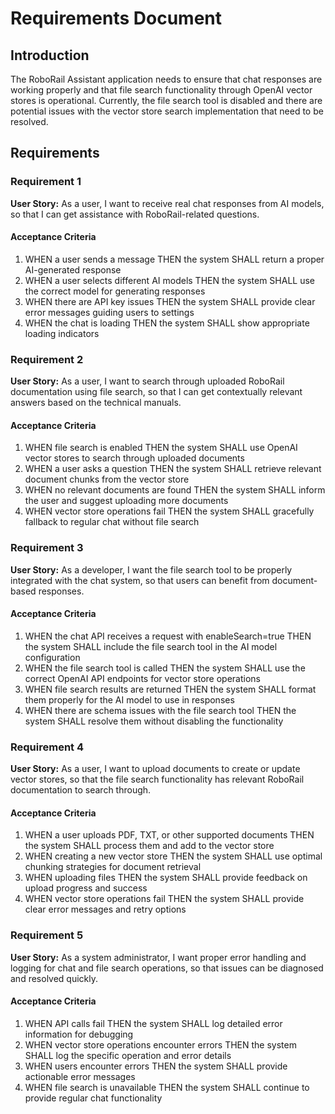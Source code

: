 # Requirements Document

## Introduction

The RoboRail Assistant application needs to ensure that chat responses are working properly and that file search functionality through OpenAI vector stores is operational. Currently, the file search tool is disabled and there are potential issues with the vector store search implementation that need to be resolved.

## Requirements

### Requirement 1

**User Story:** As a user, I want to receive real chat responses from AI models, so that I can get assistance with RoboRail-related questions.

#### Acceptance Criteria

1. WHEN a user sends a message THEN the system SHALL return a proper AI-generated response
2. WHEN a user selects different AI models THEN the system SHALL use the correct model for generating responses
3. WHEN there are API key issues THEN the system SHALL provide clear error messages guiding users to settings
4. WHEN the chat is loading THEN the system SHALL show appropriate loading indicators

### Requirement 2

**User Story:** As a user, I want to search through uploaded RoboRail documentation using file search, so that I can get contextually relevant answers based on the technical manuals.

#### Acceptance Criteria

1. WHEN file search is enabled THEN the system SHALL use OpenAI vector stores to search through uploaded documents
2. WHEN a user asks a question THEN the system SHALL retrieve relevant document chunks from the vector store
3. WHEN no relevant documents are found THEN the system SHALL inform the user and suggest uploading more documents
4. WHEN vector store operations fail THEN the system SHALL gracefully fallback to regular chat without file search

### Requirement 3

**User Story:** As a developer, I want the file search tool to be properly integrated with the chat system, so that users can benefit from document-based responses.

#### Acceptance Criteria

1. WHEN the chat API receives a request with enableSearch=true THEN the system SHALL include the file search tool in the AI model configuration
2. WHEN the file search tool is called THEN the system SHALL use the correct OpenAI API endpoints for vector store operations
3. WHEN file search results are returned THEN the system SHALL format them properly for the AI model to use in responses
4. WHEN there are schema issues with the file search tool THEN the system SHALL resolve them without disabling the functionality

### Requirement 4

**User Story:** As a user, I want to upload documents to create or update vector stores, so that the file search functionality has relevant RoboRail documentation to search through.

#### Acceptance Criteria

1. WHEN a user uploads PDF, TXT, or other supported documents THEN the system SHALL process them and add to the vector store
2. WHEN creating a new vector store THEN the system SHALL use optimal chunking strategies for document retrieval
3. WHEN uploading files THEN the system SHALL provide feedback on upload progress and success
4. WHEN vector store operations fail THEN the system SHALL provide clear error messages and retry options

### Requirement 5

**User Story:** As a system administrator, I want proper error handling and logging for chat and file search operations, so that issues can be diagnosed and resolved quickly.

#### Acceptance Criteria

1. WHEN API calls fail THEN the system SHALL log detailed error information for debugging
2. WHEN vector store operations encounter errors THEN the system SHALL log the specific operation and error details
3. WHEN users encounter errors THEN the system SHALL provide actionable error messages
4. WHEN file search is unavailable THEN the system SHALL continue to provide regular chat functionality